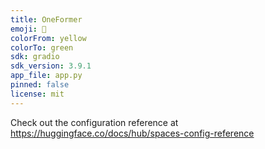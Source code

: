 ```yaml
---
title: OneFormer
emoji: 🏃
colorFrom: yellow
colorTo: green
sdk: gradio
sdk_version: 3.9.1
app_file: app.py
pinned: false
license: mit
---
```


Check out the configuration reference at https://huggingface.co/docs/hub/spaces-config-reference

